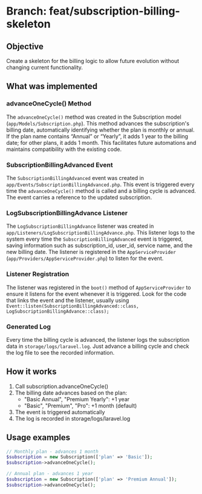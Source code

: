 # Branch: feat/subscription-billing-skeleton

## Objective
Create a skeleton for the billing logic to allow future evolution without changing current functionality.

## What was implemented

### advanceOneCycle() Method
The `advanceOneCycle()` method was created in the Subscription model (`app/Models/Subscription.php`). This method advances the subscription's billing date, automatically identifying whether the plan is monthly or annual. If the plan name contains “Annual” or “Yearly”, it adds 1 year to the billing date; for other plans, it adds 1 month. This facilitates future automations and maintains compatibility with the existing code.

### SubscriptionBillingAdvanced Event
The `SubscriptionBillingAdvanced` event was created in `app/Events/SubscriptionBillingAdvanced.php`. This event is triggered every time the `advanceOneCycle()` method is called and a billing cycle is advanced. The event carries a reference to the updated subscription.

### LogSubscriptionBillingAdvance Listener
The `LogSubscriptionBillingAdvance` listener was created in `app/Listeners/LogSubscriptionBillingAdvance.php`. This listener logs to the system every time the `SubscriptionBillingAdvanced` event is triggered, saving information such as subscription_id, user_id, service name, and the new billing date. The listener is registered in the `AppServiceProvider` (`app/Providers/AppServiceProvider.php`) to listen for the event.

### Listener Registration
The listener was registered in the `boot()` method of `AppServiceProvider` to ensure it listens for the event whenever it is triggered. Look for the code that links the event and the listener, usually using `Event::listen(SubscriptionBillingAdvanced::class, LogSubscriptionBillingAdvance::class);`

### Generated Log
Every time the billing cycle is advanced, the listener logs the subscription data in `storage/logs/laravel.log`. Just advance a billing cycle and check the log file to see the recorded information.

## How it works
1. Call subscription.advanceOneCycle()
2. The billing date advances based on the plan:
   - "Basic Annual", "Premium Yearly": +1 year
   - "Basic", "Premium", "Pro": +1 month (default)
3. The event is triggered automatically
4. The log is recorded in storage/logs/laravel.log

## Usage examples
```php
// Monthly plan - advances 1 month
$subscription = new Subscription(['plan' => 'Basic']);
$subscription->advanceOneCycle();

// Annual plan - advances 1 year
$subscription = new Subscription(['plan' => 'Premium Annual']);
$subscription->advanceOneCycle();
```